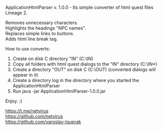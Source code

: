 ApplicationHtmlParser v. 1.0.0 - Its simple converter of html quest files Lineage 2.

Removes unnecessary characters.  
Highlights the headings "NPC names".  
Replaces simple links to buttons.  
Adds html line break tag.  

How to use converts:
1. Create on disk C directory "IN" (C:\IN)
2. Copy all folders with html quest dialogs to the "IN" directory (C:\IN\*)
3. Create a directory "OUT" on disk C (C:\OUT) (converted dialogs will appear in it)
4. Create a directory log in the directory where you started the ApplicationHtmlParser  
4. Run java -jar ApplicationHtmlParser-1.0.0.jar

Enjoy. :)

https://t.me/netvirus  
https://github.com/netvirus  
https://github.com/yaroslav-tsuprak  

